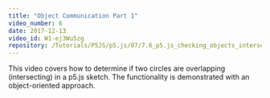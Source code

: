 ```yaml
---
title: "Object Communication Part 1"
video_number: 6
date: 2017-12-13
video_id: W1-ej3Wu5zg
repository: /Tutorials/P5JS/p5.js/07/7.6_p5.js_checking_objects_intersection_1
---
```

This video covers how to determine if two circles are overlapping (intersecting) in a p5.js sketch.
The functionality is demonstrated with an object-oriented approach.
